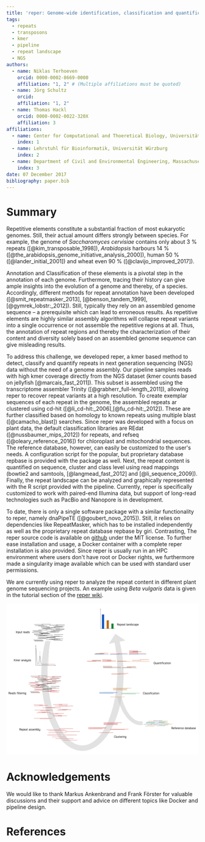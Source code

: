 ```yaml
---
title: 'reper: Genome-wide identification, classification and quantification of repetitive elements without an assembled genome'
tags:  
  - repeats
  - transposons
  - kmer
  - pipeline
  - repeat landscape
  - NGS
authors:
  - name: Niklas Terhoeven
    orcid: 0000-0002-8669-0000
    affiliation: "1, 2" # (Multiple affiliations must be quoted)
  - name: Jörg Schultz
    orcid:
    affiliation: "1, 2"
  - name: Thomas Hackl
    orcid: 0000-0002-0022-320X
    affiliation: 3
affiliations:
  - name: Center for Computational and Thoeretical Biology, Universität Würzburg
    index: 1
  - name: Lehrstuhl für Bioinformatik, Universität Würzburg
    index: 2
  - name: Department of Civil and Environmental Engineering, Massachusetts Institute of Technology
    index: 3
date: 07 December 2017
bibliography: paper.bib
---
```


# Summary

Repetitive elements constitute a substantial fraction of most eukaryotic genomes.
Still, their actual amount differs strongly between species. For example, the genome of *Saccharomyces cervisiae*
contains only about 3 % repeats ([@kim_transposable_1998]), *Arabidopsis* harbours 14 % ([@the_arabidopsis_genome_initiative_analysis_2000]),
human 50 % ([@lander_initial_2001]) and wheat even 90 % ([@clavijo_improved_2017]).

Annotation and Classification of these elements is a pivotal step in the annotation of each genome.
Furthermore, tracing their history can give ample insights into the evolution of a genome and thereby,
of a species. Accordingly, different methods for repeat annotation have been developed ([@smit_repeatmasker_2013], [@benson_tandem_1999], [@gymrek_lobstr:_2012]).
Still, typically they rely on an assembled genome sequence – a prerequisite which can lead to erroneous results.
As repetitive elements are highly similar assembly algorithms will collapse repeat variants into a single
occurrence or not assemble the repetitive regions at all. Thus, the annotation of repeat regions and thereby the
characterization of their content and diversity solely based on an assembled genome sequence can give misleading results.

To address this challenge, we developed reper, a kmer based method to detect, classify and quantify repeats
in next generation sequencing (NGS) data without the need of a genome assembly.
Our pipeline samples reads with high kmer coverage directly from the NGS dataset (kmer counts based on jellyfish [@marcais_fast_2011]). This subset is 
assembled using the transcriptome assembler Trinity ([@grabherr_full-length_2011]), allowing reper to recover repeat variants at a high resolution.
To create exemplar sequences of each repeat in the genome, the assembled repeats ar clustered using cd-hit ([@li_cd-hit:_2006],[@fu_cd-hit:_2012]).
These are further classified based on homology to known repeats using multiple blast ([@camacho_blast]) searches. Since reper was developed with
a focus on plant data, the default classification libraries are REdat ([@nussbaumer_mips_2012]) for repeats, and refseq ([@oleary_reference_2016]) for chloroplast and mitochondrial
sequences. The reference database, however, can easily be customized to the user's needs. A configuration script for
the popular, but proprietary database repbase is provided with the package as well.
Next, the repeat content is quantified on sequence, cluster and class level using read mappings (bowtie2 and samtools, [@langmead_fast_2012] and [@li_sequence_2009]).
Finally, the repeat landscape can be analyzed and graphically represented with the R script provided with the pipeline.
Currently, reper is specifically customized to work with paired-end Illumina data, but support of long-read technologies such as PacBio and Nanopore is in development.

To date, there is only a single software package with a similar functionality to reper, namely dnaPipeTE ([@goubert_novo_2015]).
Still, it relies on dependencies like RepeatMasker, which has to be installed independently as well as the proprietary repeat database repbase by giri.
Contrasting, The reper source code is available on [github](https://github.com/nterhoeven/reper) under the MIT license.
To further ease installation and usage, a Docker container with a complete reper installation is also provided.
Since reper is usually run in an HPC environment where users don't have root or Docker rights, we furthermore made a singularity image available which can be used with standard user permissions.

We are currently using reper to analyze the repeat content in different plant genome sequencing projects.
An example using *Beta vulgaris* data is given in the tutorial section of the [reper wiki](https://github.com/nterhoeven/reper/wiki).


![schematic overview of workflow](workflow.png)


# Acknowledgements

We would like to thank Markus Ankenbrand and Frank Förster for valuable discussions and their support and advice on different topics like Docker and pipeline design.


# References
